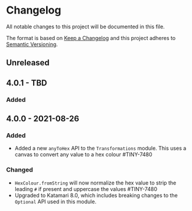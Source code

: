 # Changelog
All notable changes to this project will be documented in this file.

The format is based on [Keep a Changelog](http://keepachangelog.com/en/1.0.0/)
and this project adheres to [Semantic Versioning](http://semver.org/spec/v2.0.0.html).

## Unreleased

## 4.0.1 - TBD

### Added

## 4.0.0 - 2021-08-26

### Added
- Added a new `anyToHex` API to the `Transformations` module. This uses a canvas to convert any value to a hex colour #TINY-7480

### Changed
- `HexColour.fromString` will now normalize the hex value to strip the leading `#` if present and uppercase the values #TINY-7480
- Upgraded to Katamari 8.0, which includes breaking changes to the `Optional` API used in this module.
